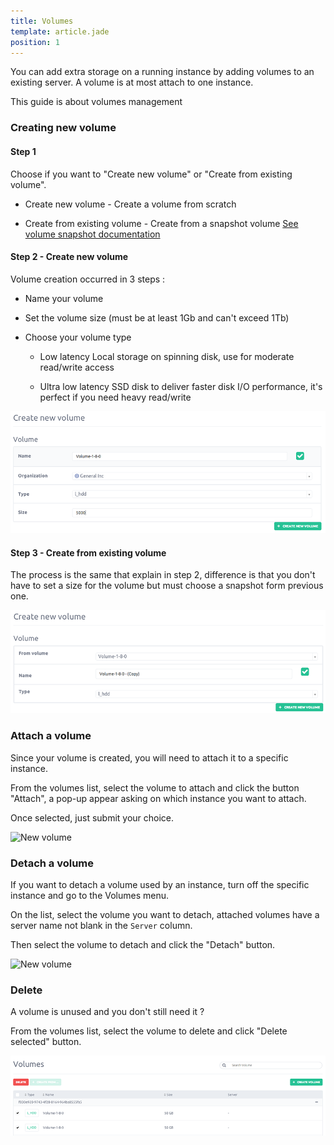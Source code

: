```yaml
---
title: Volumes
template: article.jade
position: 1
---
```


You can add extra storage on a running instance by adding volumes to an existing server.
A volume is at most attach to one instance.

This guide is about volumes management

### Creating new volume

#### Step 1

Choose if you want to "Create new volume" or "Create from existing volume".

- Create new volume - Create a volume from scratch

- Create from existing volume - Create from a snapshot volume [See volume snapshot documentation](/servers/volumes/snapshot.html)

#### Step 2 - Create new volume

Volume creation occurred in 3 steps :

- Name your volume

- Set the volume size (must be at least 1Gb and can't exceed 1Tb)

- Choose your volume type

  - Low latency Local storage on spinning disk, use for moderate read/write access

  - Ultra low latency SSD disk to deliver faster disk I/O performance, it's perfect if you need heavy read/write


![Create new volume](../../images/create_new_volume.png "Create-new-volume")

#### Step 3 - Create from existing volume

The process is the same that explain in step 2, difference is that you don't have to set a size for the volume but must choose a  snapshot form previous one.

![Create existing volume](../../images/create_existing_volume.png "Create-existing-volume")

### Attach a volume

Since your volume is created, you will need to attach it to a specific instance.

From the volumes list, select the volume to attach and click the button "Attach", a pop-up appear asking on which instance you want to attach.

Once selected, just submit your choice.

![New volume](../../images/img_tmp_new_volume.png "Temporaire")

### Detach a volume

If you want to detach a volume used by an instance, turn off the specific instance and go to the Volumes menu.

On the list, select the volume you want to detach, attached volumes have a server name not blank in the `Server` column.

Then select the volume to detach and click the "Detach" button.

![New volume](../../images/img_tmp_new_volume.png "Temporaire")

### Delete

A volume is unused and you don't still need it ?

From the volumes list, select the volume to delete and click "Delete selected" button.

![Delete existing volume](../../images/delete_volume.png "Delete-existing-volume")






